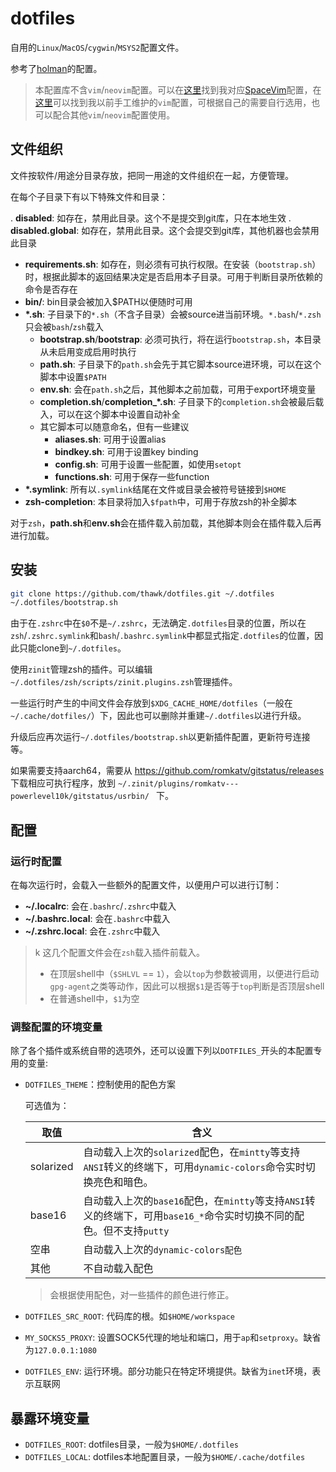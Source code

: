 # dotfiles

自用的``Linux``/``MacOS``/``cygwin``/``MSYS2``配置文件。

参考了[holman](https://github.com/holman/dotfiles)的配置。

> 本配置库不含``vim``/``neovim``配置。可以在[这里](https://github.com/thawk/dotspacevim)找到我对应[SpaceVim](https://spacevim.org)配置，在[这里](https://github.com/thawk/dotvim)可以找到我以前手工维护的``vim``配置，可根据自己的需要自行选用，也可以配合其他``vim``/``neovim``配置使用。

## 文件组织

文件按软件/用途分目录存放，把同一用途的文件组织在一起，方便管理。

在每个子目录下有以下特殊文件和目录：

. **disabled**: 如存在，禁用此目录。这个不是提交到git库，只在本地生效
. **disabled.global**: 如存在，禁用此目录。这个会提交到git库，其他机器也会禁用此目录
- **requirements.sh**: 如存在，则必须有可执行权限。在安装（``bootstrap.sh``）时，根据此脚本的返回结果决定是否启用本子目录。可用于判断目录所依赖的命令是否存在
- **bin/**: bin目录会被加入$PATH以便随时可用
- **\*.sh**: 子目录下的``*.sh``（不含子目录）会被source进当前环境。``*.bash``/``*.zsh``只会被``bash``/``zsh``载入
    - **bootstrap.sh**/**bootstrap**: 必须可执行，将在运行``bootstrap.sh``，本目录从未启用变成启用时执行
    - **path.sh**: 子目录下的``path.sh``会先于其它脚本source进环境，可以在这个脚本中设置``$PATH``
    - **env.sh**: 会在``path.sh``之后，其他脚本之前加载，可用于export环境变量
    - **completion.sh**/**completion\_*.sh**: 子目录下的``completion.sh``会被最后载入，可以在这个脚本中设置自动补全
    - 其它脚本可以随意命名，但有一些建议
        - **aliases.sh**: 可用于设置alias
        - **bindkey.sh**: 可用于设置key binding
        - **config.sh**: 可用于设置一些配置，如使用``setopt``
        - **functions.sh**: 可用于保存一些function
- **\*.symlink**: 所有以``.symlink``结尾在文件或目录会被符号链接到``$HOME``
- **zsh-completion**: 本目录将加入``$fpath``中，可用于存放zsh的补全脚本

对于``zsh``，**path.sh**和**env.sh**会在插件载入前加载，其他脚本则会在插件载入后再进行加载。

## 安装

```sh
git clone https://github.com/thawk/dotfiles.git ~/.dotfiles
~/.dotfiles/bootstrap.sh
```

由于在``.zshrc``中在``$0``不是``~/.zshrc``，无法确定``.dotfiles``目录的位置，所以在``zsh``/``.zshrc.symlink``和``bash``/``.bashrc.symlink``中都显式指定``.dotfiles``的位置，因此只能clone到``~/.dotfiles``。

使用``zinit``管理zsh的插件。可以编辑``~/.dotfiles/zsh/scripts/zinit.plugins.zsh``管理插件。

一些运行时产生的中间文件会存放到``$XDG_CACHE_HOME/dotfiles``（一般在``~/.cache/dotfiles/``）下，因此也可以删除并重建``~/.dotfiles``以进行升级。

升级后应再次运行``~/.dotfiles/bootstrap.sh``以更新插件配置，更新符号连接等。

如果需要支持aarch64，需要从 https://github.com/romkatv/gitstatus/releases 下载相应可执行程序，放到 ``~/.zinit/plugins/romkatv---powerlevel10k/gitstatus/usrbin/
`` 下。

## 配置

### 运行时配置

在每次运行时，会载入一些额外的配置文件，以便用户可以进行订制：

* **~/.localrc**: 会在``.bashrc``/``.zshrc``中载入
* **~/.bashrc.local**: 会在``.bashrc``中载入
* **~/.zshrc.local**: 会在``.zshrc``中载入

> k 这几个配置文件会在``zsh``载入插件前载入。
> - 在顶层shell中（``$SHLVL`` == ``1``），会以``top``为参数被调用，以便进行启动``gpg-agent``之类等动作，因此可以根据``$1``是否等于``top``判断是否顶层shell
> - 在普通shell中，``$1``为空

### 调整配置的环境变量

除了各个插件或系统自带的选项外，还可以设置下列以``DOTFILES_``开头的本配置专用的变量:

* ``DOTFILES_THEME``：控制使用的配色方案

  可选值为：
  
  | 取值      | 含义|
  |-----------|---------------------------------------------------------------------------------------------------------------------------------|
  | solarized | 自动载入上次的``solarized``配色，在``mintty``等支持``ANSI``转义的终端下，可用``dynamic-colors``命令实时切换亮色和暗色。         |
  | base16    | 自动载入上次的``base16``配色，在``mintty``等支持``ANSI``转义的终端下，可用``base16_*``命令实时切换不同的配色。但不支持``putty`` |
  | 空串      | 自动载入上次的``dynamic-colors配色``                                                                                            |
  | 其他      | 不自动载入配色                                                                                                                  |

  > 会根据使用配色，对一些插件的颜色进行修正。

* ``DOTFILES_SRC_ROOT``: 代码库的根。如``$HOME/workspace``
* ``MY_SOCKS5_PROXY``: 设置SOCK5代理的地址和端口，用于``ap``和``setproxy``。缺省为``127.0.0.1:1080``
* ``DOTFILES_ENV``: 运行环境。部分功能只在特定环境提供。缺省为`inet`环境，表示互联网

## 暴露环境变量

* ``DOTFILES_ROOT``: dotfiles目录，一般为`$HOME/.dotfiles`
* ``DOTFILES_LOCAL``: dotfiles本地配置目录，一般为`$HOME/.cache/dotfiles`
